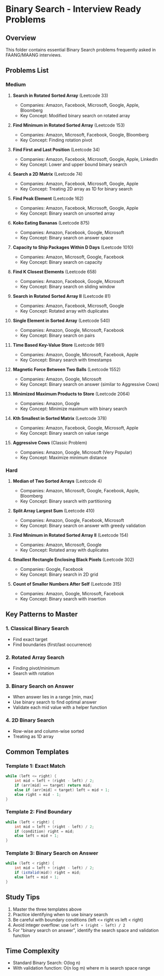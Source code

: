 # Binary Search - Interview Ready Problems

## Overview
This folder contains essential Binary Search problems frequently asked in FAANG/MAANG interviews.

## Problems List

### Medium
1. **Search in Rotated Sorted Array** (Leetcode 33)
   - Companies: Amazon, Facebook, Microsoft, Google, Apple, Bloomberg
   - Key Concept: Modified binary search on rotated array

2. **Find Minimum in Rotated Sorted Array** (Leetcode 153)
   - Companies: Amazon, Microsoft, Facebook, Google, Bloomberg
   - Key Concept: Finding rotation pivot

3. **Find First and Last Position** (Leetcode 34)
   - Companies: Amazon, Facebook, Microsoft, Google, Apple, LinkedIn
   - Key Concept: Lower and upper bound binary search

4. **Search a 2D Matrix** (Leetcode 74)
   - Companies: Amazon, Facebook, Microsoft, Google, Apple
   - Key Concept: Treating 2D array as 1D for binary search

5. **Find Peak Element** (Leetcode 162)
   - Companies: Amazon, Facebook, Microsoft, Google, Apple
   - Key Concept: Binary search on unsorted array

6. **Koko Eating Bananas** (Leetcode 875)
   - Companies: Amazon, Facebook, Google, Microsoft
   - Key Concept: Binary search on answer space

7. **Capacity to Ship Packages Within D Days** (Leetcode 1010)
   - Companies: Amazon, Microsoft, Google, Facebook
   - Key Concept: Binary search on capacity

8. **Find K Closest Elements** (Leetcode 658)
   - Companies: Amazon, Facebook, Google, Microsoft
   - Key Concept: Binary search on sliding window

9. **Search in Rotated Sorted Array II** (Leetcode 81)
   - Companies: Amazon, Facebook, Microsoft, Google
   - Key Concept: Rotated array with duplicates

10. **Single Element in Sorted Array** (Leetcode 540)
    - Companies: Amazon, Google, Microsoft, Facebook
    - Key Concept: Binary search on pairs

11. **Time Based Key-Value Store** (Leetcode 981)
    - Companies: Amazon, Google, Microsoft, Facebook, Apple
    - Key Concept: Binary search with timestamps

12. **Magnetic Force Between Two Balls** (Leetcode 1552)
    - Companies: Amazon, Google, Microsoft
    - Key Concept: Binary search on answer (similar to Aggressive Cows)

13. **Minimized Maximum Products to Store** (Leetcode 2064)
    - Companies: Amazon, Google
    - Key Concept: Minimize maximum with binary search

14. **Kth Smallest in Sorted Matrix** (Leetcode 378)
    - Companies: Amazon, Facebook, Google, Microsoft, Apple
    - Key Concept: Binary search on value range

15. **Aggressive Cows** (Classic Problem)
    - Companies: Amazon, Google, Microsoft (Very Popular)
    - Key Concept: Maximize minimum distance

### Hard
1. **Median of Two Sorted Arrays** (Leetcode 4)
   - Companies: Amazon, Microsoft, Google, Facebook, Apple, Bloomberg
   - Key Concept: Binary search with partitioning

2. **Split Array Largest Sum** (Leetcode 410)
   - Companies: Amazon, Google, Facebook, Microsoft
   - Key Concept: Binary search on answer with greedy validation

3. **Find Minimum in Rotated Sorted Array II** (Leetcode 154)
   - Companies: Amazon, Microsoft, Google
   - Key Concept: Rotated array with duplicates

4. **Smallest Rectangle Enclosing Black Pixels** (Leetcode 302)
   - Companies: Google, Facebook
   - Key Concept: Binary search in 2D grid

5. **Count of Smaller Numbers After Self** (Leetcode 315)
   - Companies: Amazon, Google, Microsoft, Facebook
   - Key Concept: Binary search with insertion

## Key Patterns to Master

### 1. Classical Binary Search
- Find exact target
- Find boundaries (first/last occurrence)

### 2. Rotated Array Search
- Finding pivot/minimum
- Search with rotation

### 3. Binary Search on Answer
- When answer lies in a range [min, max]
- Use binary search to find optimal answer
- Validate each mid value with a helper function

### 4. 2D Binary Search
- Row-wise and column-wise sorted
- Treating as 1D array

## Common Templates

### Template 1: Exact Match
```java
while (left <= right) {
    int mid = left + (right - left) / 2;
    if (arr[mid] == target) return mid;
    else if (arr[mid] < target) left = mid + 1;
    else right = mid - 1;
}
```

### Template 2: Find Boundary
```java
while (left < right) {
    int mid = left + (right - left) / 2;
    if (condition) right = mid;
    else left = mid + 1;
}
```

### Template 3: Binary Search on Answer
```java
while (left < right) {
    int mid = left + (right - left) / 2;
    if (isValid(mid)) right = mid;
    else left = mid + 1;
}
```

## Study Tips
1. Master the three templates above
2. Practice identifying when to use binary search
3. Be careful with boundary conditions (left <= right vs left < right)
4. Avoid integer overflow: use `left + (right - left) / 2`
5. For "binary search on answer", identify the search space and validation function

## Time Complexity
- Standard Binary Search: O(log n)
- With validation function: O(n log m) where m is search space range
